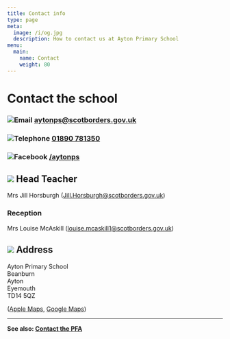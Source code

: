 ```yaml
---
title: Contact info
type: page
meta:
  image: /i/og.jpg
  description: How to contact us at Ayton Primary School
menu:
  main:
    name: Contact
    weight: 80
---
```

# Contact the school

### ![Email](/i/mail.svg) [aytonps@scotborders.gov.uk](mailto:aytonps@scotborders.gov.uk)

### ![Telephone](/i/phone.svg) [01890 781350](tel:+441890781350)

### ![Facebook](/i/fb.svg) [/aytonps](https://www.facebook.com/aytonps/)

## ![](/i/person.svg) Head Teacher

Mrs Jill Horsburgh  ([Jill.Horsburgh@scotborders.gov.uk](mailto:Jill.Horsburgh@scotborders.gov.uk))

### Reception

Mrs Louise McAskill ([louise.mcaskill1@scotborders.gov.uk](mailto:louise.mcaskill1@scotborders.gov.uk))

## ![](/i/map.svg) Address

Ayton Primary School\
Beanburn\
Ayton\
Eyemouth\
TD14 5QZ

([Apple Maps](https://maps.apple.com/?address=Ayton%20Primary%20School,%20Beanburn,%20Ayton,%20Eyemouth,%20TD14%205QZ,%20Scotland&auid=8378994605630014980&ll=55.841906,-2.127921&lsp=9902&q=Ayton%20Primary%20School&_ext=CjMKBQgEEOEBCgQIBRADCgUIBhCrAgoECAoQAAoECFIQCAoECFUQEAoECFkQAQoFCKQBEAESJClxycxRPetLQDEB1kw4xRcBwDnvnvKtY+xLQEE1wGP+APcAwA%3D%3D), [Google Maps](https://goo.gl/maps/KgyZ1tQmYZdLQxZH8))

- - -

**See also: [Contact the PFA](/pfa/contact/)**

